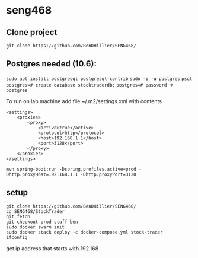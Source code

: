 # seng468
## Clone project
`git clone https://github.com/BenDHillier/SENG468/`

## Postgres needed (10.6):
`sudo apt install postgresql postgresql-contrib`
`sudo -i -u postgres`
`psql`
`postgres=# create database stocktraderdb;`
`postgres=# password` -> `postgres`

To run on lab machine add file ~/.m2/settings.xml with contents
```
<settings>
    <proxies>
        <proxy>
            <active>true</active>
            <protocol>http</protocol>
            <host>192.168.1.1</host>
            <port>3128</port>
        </proxy>
    </proxies>
</settings>
```

`mvn spring-boot:run -Dspring.profiles.active=prod -Dhttp.proxyHost=192.168.1.1 -Dhttp.proxyPort=3128`

## setup 
```
git clone https://github.com/BenDHillier/SENG468/
cd SENG468/StockTrader
git fetch
git checkout prod-stuff-ben
sudo docker swarm init
sudo docker stack deploy -c docker-compose.yml stock-trader
ifconfig
```
get ip address that starts with 192.168
